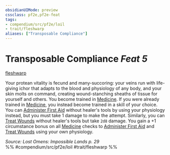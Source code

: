 ```yaml
---
obsidianUIMode: preview
cssclass: pf2e,pf2e-feat
tags:
- compendium/src/pf2e/loil
- trait/fleshwarp
aliases: ["Transposable Compliance"]
---
```

# Transposable Compliance  *Feat 5*  
[fleshwarp](../../rules/traits/fleshwarp-loag.md)  


Your protean vitality is fecund and many-succoring: your veins run with life-giving ichor that adapts to the blood and physiology of any body, and your skin molts on command, creating wound-stanching sheaths of tissue for yourself and others. You become trained in [Medicine](../skills.md#Medicine). If you were already trained in [Medicine](../skills.md#Medicine), you instead become trained in a skill of your choice. You can [Administer First Aid](../../rules/actions/administer-first-aid.md) without healer's tools by using your physiology instead, but you must take 1 damage to make the attempt. Similarly, you can [Treat Wounds](../../rules/actions/treat-wounds.md) without healer's tools but take `2d8` damage. You gain a +1 circumstance bonus on all [Medicine](../skills.md#Medicine) checks to [Administer First Aid](../../rules/actions/administer-first-aid.md) and [Treat Wounds](../../rules/actions/treat-wounds.md) using your own physiology.

*Source: Lost Omens: Impossible Lands p. 29*  
%% #compendium/src/pf2e/loil #trait/fleshwarp %%